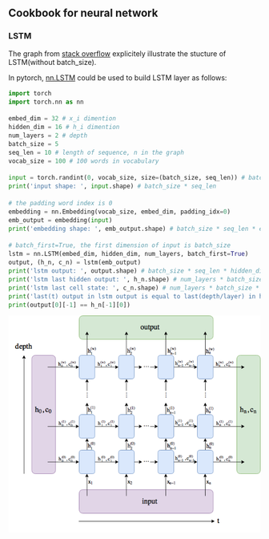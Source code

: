 ## Cookbook for neural network

### LSTM

The graph from [stack overflow](https://stackoverflow.com/questions/48302810/whats-the-difference-between-hidden-and-output-in-pytorch-lstm) explicitely illustrate the stucture of LSTM(without batch_size). 

In pytorch, [nn.LSTM](https://pytorch.org/docs/stable/nn.html?highlight=lstm#torch.nn.LSTM) could be used to build LSTM layer as follows:

```python
import torch
import torch.nn as nn

embed_dim = 32 # x_i dimention
hidden_dim = 16 # h_i dimention
num_layers = 2 # depth
batch_size = 5
seq_len = 10 # length of sequence, n in the graph
vocab_size = 100 # 100 words in vocabulary

input = torch.randint(0, vocab_size, size=(batch_size, seq_len)) # batch_size sequences(each seq len is seq_len)
print('input shape: ', input.shape) # batch_size * seq_len

# the padding word index is 0
embedding = nn.Embedding(vocab_size, embed_dim, padding_idx=0)
emb_output = embedding(input)
print('embedding shape: ', emb_output.shape) # batch_size * seq_len * embed_dim

# batch_first=True, the first dimension of input is batch_size
lstm = nn.LSTM(embed_dim, hidden_dim, num_layers, batch_first=True)
output, (h_n, c_n) = lstm(emb_output)
print('lstm output: ', output.shape) # batch_size * seq_len * hidden_dim
print('lstm last hidden output: ', h_n.shape) # num_layers * batch_size * hidden_dim
print('lstm last cell state: ', c_n.shape) # num_layers * batch_size * hidden_dim
print('last(t) output in lstm output is equal to last(depth/layer) in h_n')
print(output[0][-1] == h_n[-1][0])
```



![lstm](img/lstm.png)

